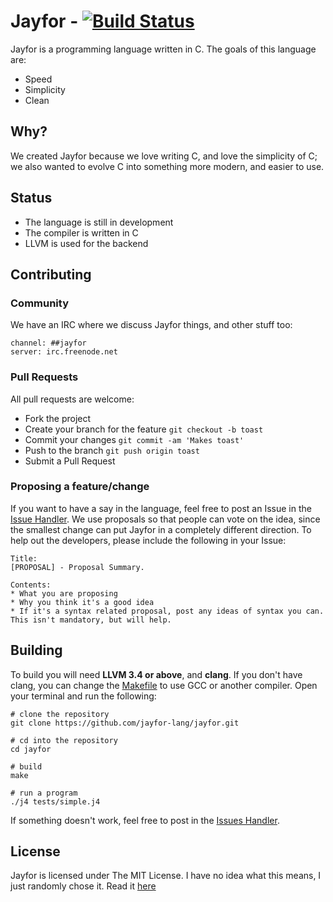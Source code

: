 # Jayfor - [![Build Status](https://travis-ci.org/jayfor-lang/jayfor.svg?branch=master)](https://travis-ci.org/jayfor-lang/jayfor)
Jayfor is a programming language written in C. The goals of this language are:

* Speed
* Simplicity
* Clean

## Why?
We created Jayfor because we love writing C, and love the simplicity of C; we also wanted to evolve C
into something more modern, and easier to use.

## Status
* The language is still in development
* The compiler is written in C
* LLVM is used for the backend

## Contributing
### Community
We have an IRC where we discuss Jayfor things, and other stuff too:

    channel: ##jayfor
    server: irc.freenode.net

### Pull Requests
All pull requests are welcome:

* Fork the project
* Create your branch for the feature `git checkout -b toast`
* Commit your changes                `git commit -am 'Makes toast'`
* Push to the branch                 `git push origin toast`
* Submit a Pull Request

### Proposing a feature/change
If you want to have a say in the language, feel free to post an Issue in the [Issue Handler](issues). We
use proposals so that people can vote on the idea, since the smallest change can put Jayfor in a completely
different direction. To help out the developers, please include the following in your Issue:

    Title:
    [PROPOSAL] - Proposal Summary.

    Contents:
    * What you are proposing
    * Why you think it's a good idea
    * If it's a syntax related proposal, post any ideas of syntax you can. This isn't mandatory, but will help.

## Building
To build you will need **LLVM 3.4 or above**, and **clang**. If you don't have clang,
you can change the [Makefile](Makefile) to use GCC or another compiler. Open your
terminal and run the following:

    # clone the repository
    git clone https://github.com/jayfor-lang/jayfor.git
    
    # cd into the repository
    cd jayfor

    # build
    make

    # run a program
    ./j4 tests/simple.j4

If something doesn't work, feel free to post in the [Issues Handler](issues).

## License
Jayfor is licensed under The MIT License. I have no idea
what this means, I just randomly chose it. Read it [here](misc/LICENSE.md)
